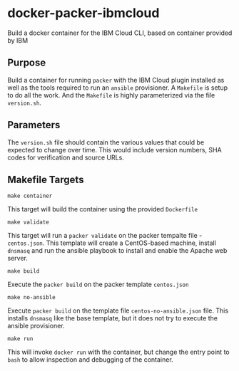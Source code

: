 # docker-packer-ibmcloud
Build a docker container for the IBM Cloud CLI, based on container provided by IBM

## Purpose
Build a container for running `packer` with the IBM Cloud plugin installed as well as the tools required to run an `ansible` provisioner. A `Makefile` is setup to do all the work. And the `Makefile` is highly parameterized via the file `version.sh`.

## Parameters
The `version.sh` file should contain the various values that could be expected to change over time. This would include version numbers, SHA codes for verification and source URLs.

## Makefile Targets

    make container
  This target will build the container using the provided `Dockerfile`

    make validate
  This target will run a `packer validate` on the packer tempalte file - `centos.json`. This template will create a CentOS-based machine, install `dnsmasq` and run the ansible playbook to install and enable the Apache web server.

    make build
  Execute the `packer build` on the packer template  `centos.json`

    make no-ansible
  Execute `packer build` on the template file `centos-no-ansible.json` file. This installs `dnsmasq` like the base template, but it does not try to execute the ansible provisioner.

    make run
  This will invoke `docker run` with the container, but change the entry point to `bash` to allow inspection and debugging of the container.
  